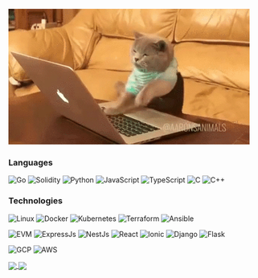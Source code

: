 ![](https://github.com/Noman-Aziz/Noman-Aziz/raw/main/profile.gif)

### Languages

![Go](https://img.shields.io/badge/-Go-000?&logo=Go)
![Solidity](https://img.shields.io/badge/-Solidity-000?&logo=Solidity)
![Python](https://img.shields.io/badge/-Python-000?&logo=Python)
![JavaScript](https://img.shields.io/badge/-JavaScript-000?&logo=JavaScript)
![TypeScript](https://img.shields.io/badge/-TypeScript-000?&logo=TypeScript)
![C](https://img.shields.io/badge/-C-000?&logo=C)
![C++](https://img.shields.io/badge/-C++-000?&logo=c%2b%2b&logoColor=00599C)

### Technologies

![Linux](https://img.shields.io/badge/-Linux-000?&logo=Linux)
![Docker](https://img.shields.io/badge/-Docker-000?&logo=Docker)
![Kubernetes](https://img.shields.io/badge/-Kubernetes-000?&logo=Kubernetes)
![Terraform](https://img.shields.io/badge/-Terraform-000?&logo=Terraform)
![Ansible](https://img.shields.io/badge/-Ansible-000?&logo=Ansible)

![EVM](https://img.shields.io/badge/-EVM-000?&logo=Ethereum)
![ExpressJs](https://img.shields.io/badge/-ExpressJs-000?&logo=express)
![NestJs](https://img.shields.io/badge/-NestJs-000?&logo=nestjs)
![React](https://img.shields.io/badge/-React-000?&logo=React)
![Ionic](https://img.shields.io/badge/-Ionic-000?&logo=Ionic)
![Django](https://img.shields.io/badge/-Django-000?&logo=Django)
![Flask](https://img.shields.io/badge/-Flask-000?&logo=Flask)

![GCP](https://img.shields.io/badge/-GCP-000?&logo=Google)
![AWS](https://img.shields.io/badge/-AWS-000?&logo=Amazon)

<a href="https://github.com/noman-aziz/github-readme-stats">
  <img align="center" src="https://github-readme-stats-git-masterrstaa-rickstaa.vercel.app/api?username=noman-aziz&theme=dracula" />
</a>
<a href="https://github.com/noman-aziz/convoychat">
  <img align="center" src="https://github-readme-stats-git-masterrstaa-rickstaa.vercel.app/api/top-langs/?username=noman-aziz&hide=html&hide_title=true&hide_border=true&layout=compact&langs_count=6&theme=dracula" />
</a>
